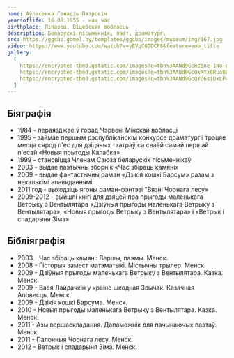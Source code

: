 ```yaml
---
name: Аўласенка Генадзь Пятровіч
yearsoflife: 16.08.1955 - наш час
birthplace: Ліпавец, Віцебская вобласць
description: Беларускі пісьменнік, паэт, драматург.
src: https://ggcbs.gomel.by/templates/ggcbs/images/museum/img/167.jpg
video: https://www.youtube.com/watch?v=yBVqCGDDCP8&feature=emb_title
gallery:
  [
    https://encrypted-tbn0.gstatic.com/images?q=tbn%3AANd9GcRcBne-1No-pDqXBzgpEZA9cbZylKwAd7qQ1I3wXwh5U3xS37zh,
    https://encrypted-tbn0.gstatic.com/images?q=tbn%3AANd9GcQxMYx6Ruo8BpJ9xYSgelkqlvjVebMcESvaIs3u6GaQl79hOCEM,
    https://encrypted-tbn0.gstatic.com/images?q=tbn%3AANd9GcQYD6siDxLP43CJaBSzcsXhjpVKmW_ln16-k3bJkqNiN9C4ktrr,
  ]
---
```


## Біяграфія

- 1984 - пераязджае ў горад Чэрвені Мінскай вобласці
- 1995 - займае першым рэспубліканскім конкурсе драматургіі трэцяе месца сярод п'ес для дзіцячых тэатраў са сваёй самай першай п'есай «Новыя прыгоды Калабка»
- 1999 - становіцца Членам Саюза беларускіх пісьменнікаў
- 2003 - выдае паэтычны зборнік «Час збіраць камяні»
- 2009 - выдае фантастычны раман «Дзікія кошкі Барсум» разам з некалькімі апавяданнямі
- 2011 год - выходзіць ягоны раман-фэнтэзі "Вязні Чорнага лесу»
- 2009-2012 - выйшлі кнігі для дзяцей пра прыгоды маленькага Ветрыку з Вентылятара «Дзіўныя прыгоды маленькага Ветрыку з Вентылятара», «Новыя прыгоды Ветрыку з Вентылятара» і «Ветрык і спадарыня Зіма»

## Бібліяграфія

- 2003 - Час збіраць камяні: Вершы, паэмы. Менск.
- 2008 - Гісторыя замест матэматыкі. Містычны трылер. Менск.
- 2009 - Дзіўныя прыгоды маленькага Ветрыку з Вентылятара. Казка. Менск.
- 2009 - Вася Лайдачкін у краіне шкодная Звычак. Казачная Аповесць. Менск.
- 2009 - Дзікія кошкі Барсума. Менск.
- 2010 - Новыя прыгоды маленькага Ветрыку з Вентылятара. Казка. Менск.
- 2011 - Азы вершаскладання. Дапаможнік для пачынаючых паэтаў. Менск.
- 2011 - Палонныя Чорнага лесу. Менск.
- 2012 - Ветрык і спадарыня Зіма. Менск.
